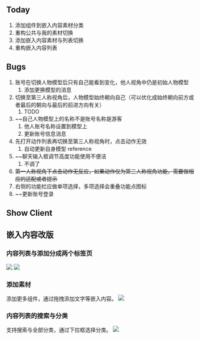 ## Today

1. 添加组件到嵌入内容素材分类
2. 重构公共与我的素材切换
3. 添加嵌入内容素材与列表切换
4. 重构嵌入内容列表

## Bugs

1. 账号在切换人物模型后只有自己能看到变化，他人视角中仍是初始人物模型
	1. 添加更换模型的消息
2. 切换至第三人称视角后，人物模型始终朝向自己（可以优化成始终朝向前方或者最后的朝向与最后的前进方向有关）
	1. TODO
3. ~~自己人物模型上的名称不是账号名称是游客
	1. 他人账号名称设置到模型上
	2. 更新账号信息消息
4. 先打开动作列表再切换至第三人称视角时，点击动作无效
	1. 自动更新自身模型 reference
5. ~~聊天输入框调节高度功能使用不便洁
	1. 不调了
6. ~~第一人称视角下点击动作无反应，如果动作仅为第三人称视角功能，需要做相应的适配或者提示~~
7. 右侧的功能栏应做单项选择，多项选择会重叠功能点图标
8. ~~更新账号登录

## Show Client

## 嵌入内容改版

### 内容列表与添加分成两个标签页
![](Pasted%20image%2020240228114258.png)
![](Pasted%20image%2020240228114249.png)

### 添加素材

添加更多组件，通过拖拽添加文字等嵌入内容。
![](Pasted%20image%2020240228114338.png)

### 内容列表的搜索与分类

支持搜索与全部分类，通过下拉框选择分类。
![](Pasted%20image%2020240228115315.png)